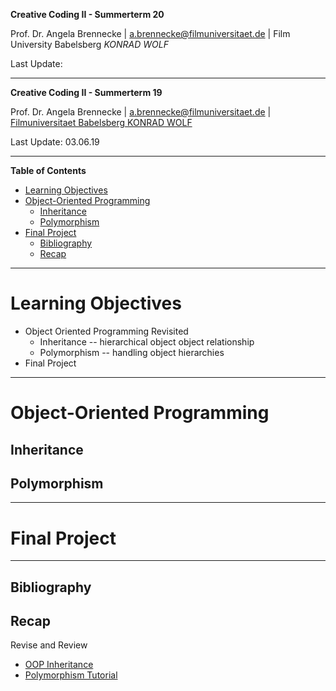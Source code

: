 <!-- ---  
title: Creative Coding II
author: Angela Brennecke
affiliation: Film University Babelsberg KONRAD WOLF
date: Summer term 20
---   -->
**Creative Coding II - Summerterm 20**

Prof. Dr. Angela Brennecke | a.brennecke@filmuniversitaet.de | Film University Babelsberg *KONRAD WOLF*

Last Update: 

---

<!-- ---  
title: Creative Coding II
author: Angela Brennecke
affiliation: Film University Babelsberg KONRAD WOLF
date: Summer term 19
---   -->
**Creative Coding II - Summerterm 19**

Prof. Dr. Angela Brennecke | a.brennecke@filmuniversitaet.de | [Filmuniversitaet Babelsberg KONRAD WOLF](https://www.filmuniversitaet.de)

Last Update: 03.06.19


---

**Table of Contents**
- [Learning Objectives](#learning-objectives)
- [Object-Oriented Programming](#object-oriented-programming)
  - [Inheritance](#inheritance)
  - [Polymorphism](#polymorphism)
- [Final Project](#final-project)
  - [Bibliography](#bibliography)
  - [Recap](#recap)


--- 

# Learning Objectives 

- Object Oriented Programming Revisited
  - Inheritance -- hierarchical object object relationship
  - Polymorphism -- handling object hierarchies
- Final Project

--- 

# Object-Oriented Programming 

## Inheritance

## Polymorphism

---

# Final Project

--- 

## Bibliography

## Recap 

Revise and Review

- [OOP Inheritance](https://openframeworks.cc/ofBook/chapters/OOPs!.html)
- [Polymorphism Tutorial](http://www.cplusplus.com/doc/tutorial/polymorphism/)

